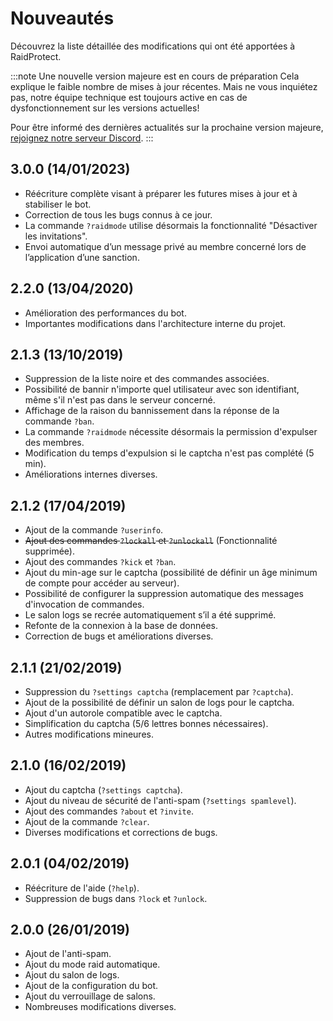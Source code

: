 # Nouveautés

Découvrez la liste détaillée des modifications qui ont été apportées à RaidProtect.

:::note Une nouvelle version majeure est en cours de préparation
Cela explique le faible nombre de mises à jour récentes. Mais ne vous inquiétez pas, notre équipe technique est toujours active en cas de dysfonctionnement sur les versions actuelles! ️

Pour être informé des dernières actualités sur la prochaine version majeure, [rejoignez notre serveur Discord](https://discord.com/invite/rWEGrNXXzQ).
:::

## 3.0.0 (14/01/2023)

- Réécriture complète visant à préparer les futures mises à jour et à stabiliser le bot.
- Correction de tous les bugs connus à ce jour.
- La commande `?raidmode` utilise désormais la fonctionnalité "Désactiver les invitations".
- Envoi automatique d’un message privé au membre concerné lors de l’application d’une sanction.

## 2.2.0 (13/04/2020)

- Amélioration des performances du bot.
- Importantes modifications dans l'architecture interne du projet.

## 2.1.3 (13/10/2019)

- Suppression de la liste noire et des commandes associées.
- Possibilité de bannir n'importe quel utilisateur avec son identifiant, même s'il n'est pas dans le serveur concerné.
- Affichage de la raison du bannissement dans la réponse de la commande `?ban`.
- La commande `?raidmode` nécessite désormais la permission d'expulser des membres.
- Modification du temps d'expulsion si le captcha n'est pas complété (5 min).
- Améliorations internes diverses.

## 2.1.2 (17/04/2019)

- Ajout de la commande `?userinfo`.
- ~~Ajout des commandes `?lockall` et `?unlockall`~~ (Fonctionnalité supprimée).
- Ajout des commandes `?kick` et `?ban`.
- Ajout du min-age sur le captcha (possibilité de définir un âge minimum de compte pour accéder au serveur).
- Possibilité de configurer la suppression automatique des messages d'invocation de commandes.
- Le salon logs se recrée automatiquement s’il a été supprimé.
- Refonte de la connexion à la base de données.
- Correction de bugs et améliorations diverses.

## 2.1.1 (21/02/2019)

- Suppression du `?settings captcha` (remplacement par `?captcha`).
- Ajout de la possibilité de définir un salon de logs pour le captcha.
- Ajout d'un autorole compatible avec le captcha.
- Simplification du captcha (5/6 lettres bonnes nécessaires).
- Autres modifications mineures.

## 2.1.0 (16/02/2019)

- Ajout du captcha (`?settings captcha`).
- Ajout du niveau de sécurité de l'anti-spam (`?settings spamlevel`).
- Ajout des commandes `?about` et `?invite`.
- Ajout de la commande `?clear`.
- Diverses modifications et corrections de bugs.

## 2.0.1 (04/02/2019)

- Réécriture de l'aide (`?help`).
- Suppression de bugs dans `?lock` et `?unlock`.

## 2.0.0 (26/01/2019)

- Ajout de l'anti-spam.
- Ajout du mode raid automatique.
- Ajout du salon de logs.
- Ajout de la configuration du bot.
- Ajout du verrouillage de salons.
- Nombreuses modifications diverses.